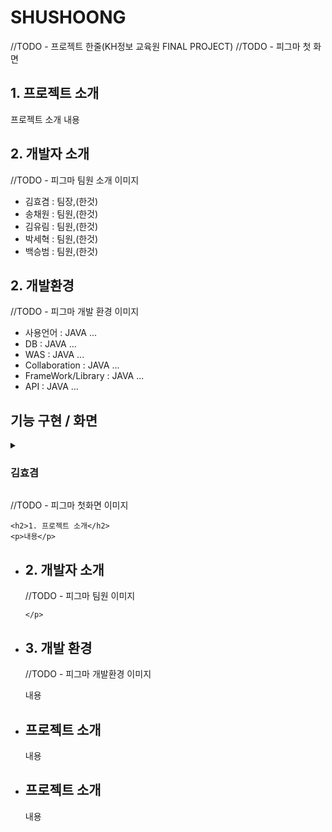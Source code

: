 # SHUSHOONG
<div>
 <article>
  <p>
   //TODO - 프로젝트 한줄(KH정보 교육원 FINAL PROJECT)
   //TODO - 피그마 첫 화면
  </p>
  
  <div>
   <h2>1. 프로젝트 소개</h2>
  </div>
  <p> 
   프로젝트 소개 내용
  </p>

  <div>
   <h2>2. 개발자 소개</h2>
  </div>
  <p>
   //TODO - 피그마 팀원 소개 이미지
  </p>
  <ul>
   <li>김효겸 : 팀장,(한것)</li>
   <li>송채원 : 팀원,(한것)</li>
   <li>김유림 : 팀원,(한것)</li>
   <li>박세혁 : 팀원,(한것)</li>
   <li>백승범 : 팀원,(한것)</li>
  </ul>

  <div>
   <h2>2. 개발환경</h2>
  </div>
  <p>
   //TODO - 피그마 개발 환경 이미지
  </p>
  <ul>
   <li>사용언어 : JAVA ...</li>
   <li>DB : JAVA ...</li>
   <li>WAS : JAVA ...</li>
   <li>Collaboration : JAVA ...</li>
   <li>FrameWork/Library : JAVA ...</li>
   <li>API : JAVA ...</li>
  </ul>

  <div>
   <h2>기능 구현 / 화면</h2>
  </div>

  <details>
   <summary><h3>김효겸</h3></summary>
   
   <h3>1. 주요 기능 시현</h3>
   <p>기능이름 (ex. 로그인)</p>
   //TODO - 해당 사진 (선택)
   <strong>주요기능 설명</strong>
   <a>URL</a>

   <h3>2. ERD</h3>
   //TODO - 개인 ERD 사진
   
   <h3>3. 플로우 차트</h3>
   //TODO - 개인 플로우 차트 사진
   
   <h3>3. 화면설계서</h3>
   //TODO - 화면설계서 사진
  </details>

  
 </article>
</div>














 //TODO - 피그마 첫화면 이미지
<div>
  
    <h2>1. 프로젝트 소개</h2>
    <p>내용</p>
  
</div>
<ul>
  <li> 
    <h2>2. 개발자 소개</h2>
    //TODO - 피그마  팀원 이미지
    <p>
     
    </p>
  </li>
</ul>
<ul>
  <li> 
    <h2>3. 개발 환경</h2>
   //TODO - 피그마 개발환경 이미지
    <p>내용</p>
  </li>
</ul>
<ul>
  <li> 
    <h2>프로젝트 소개</h2>
    <p>내용</p>
  </li>
</ul>
<ul>
  <li> 
    <h2>프로젝트 소개</h2>
    <p>내용</p>
  </li>
</ul>


